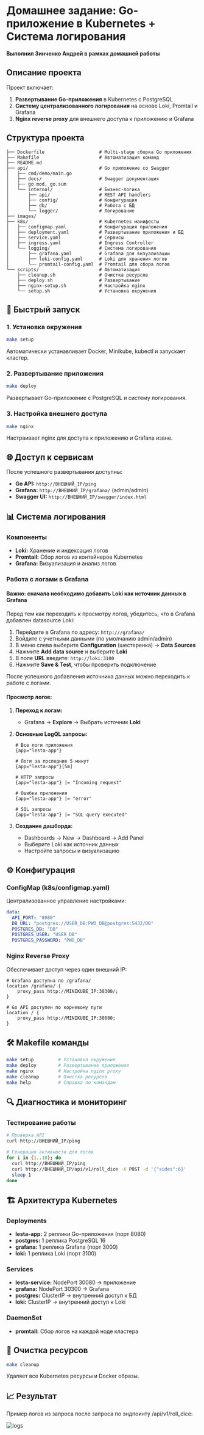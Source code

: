 # Домашнее задание: Go-приложение в Kubernetes + Система логирования

**Выполнил Зинченко Андрей в рамках домашней работы**

## Описание проекта

Проект включает:
1. **Развертывание Go-приложения** в Kubernetes с PostgreSQL
2. **Систему централизованного логирования** на основе Loki, Promtail и Grafana
3. **Nginx reverse proxy** для внешнего доступа к приложению и Grafana

## Структура проекта

```
├── Dockerfile                    # Multi-stage сборка Go приложения
├── Makefile                      # Автоматизация команд
├── README.md
├── api/                          # Go приложение со Swagger
│   ├── cmd/demo/main.go
│   ├── docs/                     # Swagger документация
│   ├── go.mod, go.sum
│   └── internal/                 # Бизнес-логика
│       ├── api/                  # REST API handlers
│       ├── config/               # Конфигурация
│       ├── db/                   # Работа с БД
│       └── logger/               # Логирование
├── images/
├── k8s/                          # Kubernetes манифесты
│   ├── configmap.yaml            # Конфигурация приложения
│   ├── deployment.yaml           # Развертывание приложения и БД
│   ├── service.yaml              # Сервисы
│   ├── ingress.yaml              # Ingress Controller
│   └── logging/                  # Система логирования
│       ├── grafana.yaml          # Grafana для визуализации
│       ├── loki-config.yaml      # Loki для хранения логов
│       └── promtail-config.yaml  # Promtail для сбора логов
└── scripts/                      # Автоматизация
    ├── cleanup.sh                # Очистка ресурсов
    ├── deploy.sh                 # Развертывание
    ├── nginx-setup.sh            # Настройка nginx
    └── setup.sh                  # Установка окружения
```

## 🚀 Быстрый запуск

### 1. Установка окружения
```bash
make setup
```
Автоматически устанавливает Docker, Minikube, kubectl и запускает кластер.

### 2. Развертывание приложения
```bash
make deploy
```
Развертывает Go-приложение с PostgreSQL и систему логирования.

### 3. Настройка внешнего доступа
```bash
make nginx
```
Настраивает nginx для доступа к приложению и Grafana извне.

## 🌐 Доступ к сервисам

После успешного развертывания доступны:

- **Go API:** `http://ВНЕШНИЙ_IP/ping`
- **Grafana:** `http://ВНЕШНИЙ_IP/grafana/` (admin/admin)
- **Swagger UI:** `http://ВНЕШНИЙ_IP/swagger/index.html`

## 📊 Система логирования

### Компоненты
- **Loki:** Хранение и индексация логов
- **Promtail:** Сбор логов из контейнеров Kubernetes
- **Grafana:** Визуализация и анализ логов

### Работа с логами в Grafana

#### **Важно: сначала необходимо добавить Loki как источник данных в Grafana**

Перед тем как переходить к просмотру логов, убедитесь, что в Grafana добавлен datasource Loki:

1. Перейдите в Grafana по адресу: `http:///grafana/`
2. Войдите с учетными данными (по умолчанию admin/admin)
3. В меню слева выберите **Configuration** (шестеренка) → **Data Sources**
4. Нажмите **Add data source** и выберите **Loki**
5. В поле **URL** введите: `http://loki:3100`
6. Нажмите **Save & Test**, чтобы проверить подключение

После успешного добавления источника данных можно переходить к работе с логами.

#### **Просмотр логов:**

1. **Переход к логам:**
   - Grafana → **Explore** → Выбрать источник **Loki**

2. **Основные LogQL запросы:**
   ```logql
   # Все логи приложения
   {app="lesta-app"}
   
   # Логи за последние 5 минут
   {app="lesta-app"}[5m]
   
   # HTTP запросы
   {app="lesta-app"} |= "Incoming request"
   
   # Ошибки приложения
   {app="lesta-app"} |= "error"
   
   # SQL запросы
   {app="lesta-app"} |= "SQL query executed"
   ```

3. **Создание дашборда:**
   - Dashboards → New → Dashboard → Add Panel
   - Выберите Loki как источник данных
   - Настройте запросы и визуализацию

## ⚙️ Конфигурация

### ConfigMap (k8s/configmap.yaml)
Централизованное управление настройками:
```yaml
data:
  API_PORT: "8080"
  DB_URL: "postgres://USER_DB:PWD_DB@postgres:5432/DB"
  POSTGRES_DB: "DB"
  POSTGRES_USER: "USER_DB"
  POSTGRES_PASSWORD: "PWD_DB"
```

### Nginx Reverse Proxy
Обеспечивает доступ через один внешний IP:
```nginx
# Grafana доступна по /grafana/
location /grafana/ {
    proxy_pass http://MINIKUBE_IP:30300/;
}

# Go API доступен по корневому пути
location / {
    proxy_pass http://MINIKUBE_IP:30080;
}
```

## 🛠️ Makefile команды

```bash
make setup         # Установка окружения
make deploy        # Развертывание приложения
make nginx         # Настройка nginx proxy
make cleanup       # Очистка ресурсов
make help          # Справка по командам
```

## 🔍 Диагностика и мониторинг

### Тестирование работы
```bash
# Проверка API
curl http://ВНЕШНИЙ_IP/ping

# Генерация активности для логов
for i in {1..10}; do
  curl http://ВНЕШНИЙ_IP/ping
  curl http://ВНЕШНИЙ_IP/api/v1/roll_dice -X POST -d '{"sides":6}'
  sleep 1
done
```

## 🏗️ Архитектура Kubernetes

### Deployments
- **lesta-app:** 2 реплики Go-приложения (порт 8080)
- **postgres:** 1 реплика PostgreSQL 16
- **grafana:** 1 реплика Grafana (порт 3000)
- **loki:** 1 реплика Loki (порт 3100)

### Services
- **lesta-service:** NodePort 30080 → приложение
- **grafana:** NodePort 30300 → Grafana
- **postgres:** ClusterIP → внутренний доступ к БД
- **loki:** ClusterIP → внутренний доступ к Loki

### DaemonSet
- **promtail:** Сбор логов на каждой ноде кластера

## 🧹 Очистка ресурсов

```bash
make cleanup
```

Удаляет все Kubernetes ресурсы и Docker образы.

## 📈 Результат

Пример логов из запроса после запроса по эндпоинту /api/v1/roll_dice:

![logs](/images/image.png)
